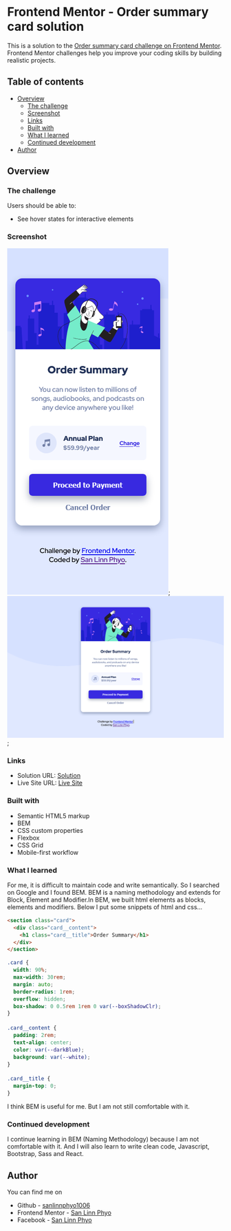 # Frontend Mentor - Order summary card solution

This is a solution to the [Order summary card challenge on Frontend Mentor](https://www.frontendmentor.io/challenges/order-summary-component-QlPmajDUj). Frontend Mentor challenges help you improve your coding skills by building realistic projects.

## Table of contents

- [Overview](#overview)
  - [The challenge](#the-challenge)
  - [Screenshot](#screenshot)
  - [Links](#links)
  - [Built with](#built-with)
  - [What I learned](#what-i-learned)
  - [Continued development](#continued-development)
- [Author](#author)

## Overview

### The challenge

Users should be able to:

- See hover states for interactive elements

### Screenshot

![](./screenshots/forMobileSize.png);
![](./screenshots/forDesktopSize.png);

### Links

- Solution URL: [Solution ](https://github.com/sanlinnphyo1006/orderSummaryComponent)
- Live Site URL: [Live Site](https://sanlinnphyo1006.github.io/orderSummaryComponent/)

### Built with

- Semantic HTML5 markup
- BEM
- CSS custom properties
- Flexbox
- CSS Grid
- Mobile-first workflow

### What I learned

For me, it is difficult to maintain code and write semantically. So I searched on Google and I found BEM. BEM is a naming methodology and extends for Block, Element and Modifier.In BEM, we built html elements as blocks, elements and modifiers. Below I put some snippets of html and css...

```html
<section class="card">
  <div class="card__content">
    <h1 class="card__title">Order Summary</h1>
  </div>
</section>
```

```css
.card {
  width: 90%;
  max-width: 30rem;
  margin: auto;
  border-radius: 1rem;
  overflow: hidden;
  box-shadow: 0 0.5rem 1rem 0 var(--boxShadowClr);
}

.card__content {
  padding: 2rem;
  text-align: center;
  color: var(--darkBlue);
  background: var(--white);
}

.card__title {
  margin-top: 0;
}
```

I think BEM is useful for me. But I am not still comfortable with it.

### Continued development

I continue learning in BEM (Naming Methodology) because I am not comfortable with it. And I will also learn to write clean code, Javascript, Bootstrap, Sass and React.

## Author

You can find me on

- Github - [sanlinnphyo1006](https://github.com/sanlinnphyo1006)
- Frontend Mentor - [San Linn Phyo](https://www.frontendmentor.io/profile/sanlinnphyo1006)
- Facebook - [San Linn Phyo](https://web.facebook.com/sanlinn.phyo.50/)
